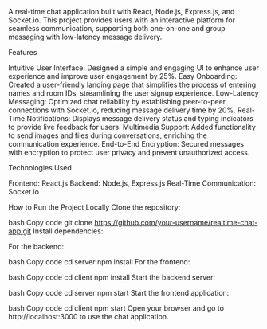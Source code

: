 A real-time chat application built with React, Node.js, Express.js, and Socket.io. This project provides users with an interactive platform for seamless communication, supporting both one-on-one and group messaging with low-latency message delivery.

Features

Intuitive User Interface: Designed a simple and engaging UI to enhance user experience and improve user engagement by 25%.
Easy Onboarding: Created a user-friendly landing page that simplifies the process of entering names and room IDs, streamlining the user signup experience.
Low-Latency Messaging: Optimized chat reliability by establishing peer-to-peer connections with Socket.io, reducing message delivery time by 20%.
Real-Time Notifications: Displays message delivery status and typing indicators to provide live feedback for users.
Multimedia Support: Added functionality to send images and files during conversations, enriching the communication experience.
End-to-End Encryption: Secured messages with encryption to protect user privacy and prevent unauthorized access.

Technologies Used

Frontend: React.js
Backend: Node.js, Express.js
Real-Time Communication: Socket.io

How to Run the Project Locally
Clone the repository:

bash
Copy code
git clone https://github.com/your-username/realtime-chat-app.git
Install dependencies:

For the backend:

bash
Copy code
cd server
npm install
For the frontend:

bash
Copy code
cd client
npm install
Start the backend server:

bash
Copy code
cd server
npm start
Start the frontend application:

bash
Copy code
cd client
npm start
Open your browser and go to http://localhost:3000 to use the chat application.
